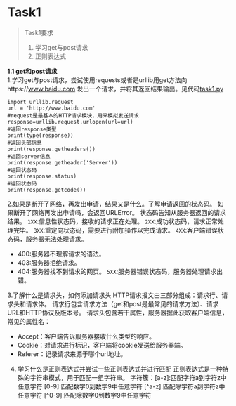 # **Task1**
> Task1要求
> 1. 学习get与post请求
> 2. 正则表达式

**1.1 get和post请求**   
1.学习get与post请求，尝试使用requests或者是urllib用get方法向https://www.baidu.com 发出一个请求，并将其返回结果输出。见代码[task1.py](https://github.com/lijinze9456yy000/Reptile_Learning/blob/master/Task1/task1.py)
```
import urllib.request  
url = 'http://www.baidu.com'  
#request是最基本的HTTP请求模块，用来模拟发送请求
response=urllib.request.urlopen(url=url)  
#返回response类型
print(type(response))  
#返回头部信息
print(response.getheaders())  
#返回server信息
print(response.getheader('Server'))  
#返回状态码
print(response.status)  
#返回状态码
print(response.getcode())
```

2.如果是断开了网络，再发出申请，结果又是什么。了解申请返回的状态码。 
如果断开了网络再发出申请吗，会返回URLError。
状态码告知从服务器返回的请求结果。
`1XX`:信息性状态码，接收的请求正在处理。
`2XX`:成功状态码，请求正常处理完毕。
`3XX`:重定向状态码，需要进行附加操作以完成请求。
`4XX`:客户端错误状态码，服务器无法处理请求。
* 400:服务器不理解请求的语法。
* 403:服务器拒绝请求。
* 404:服务器找不到请求的网页。
`5XX`:服务器错误状态码，服务器处理请求出错。

3.了解什么是请求头，如何添加请求头
HTTP请求报文由三部分组成：请求行、请求头和请求体。
请求行包含请求方法（get和post是最常见的请求方法）、请求URL和HTTP协议及版本号。
请求头包含若干属性，服务器据此获取客户端信息，常见的属性名：
* Accept：客户端告诉服务器接收什么类型的响应。
* Cookie：对请求进行标识，客户端将cookie发送给服务器端。
* Referer：记录请求来源于哪个url地址。

4. 学习什么是正则表达式并尝试一些正则表达式并进行匹配
正则表达式是一种特殊的字符串模式，用于匹配一组字符串。
 字符簇：[a-z]:匹配字符a到字符z中任意字符
        [0-9]:匹配数字0到数字9中任意字符
        [^a-z]:匹配除字符a到字符z中任意字符
        [^0-9]:匹配除数字0到数字9中任意字符
